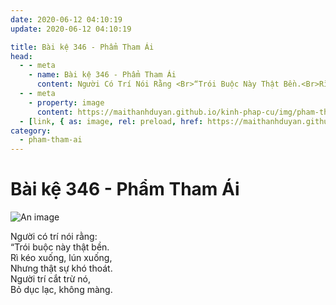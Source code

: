 ```yaml
---
date: 2020-06-12 04:10:19
update: 2020-06-12 04:10:19

title: Bài kệ 346 - Phẩm Tham Ái
head:
  - - meta
    - name: Bài kệ 346 - Phẩm Tham Ái
      content: Người Có Trí Nói Rằng <Br>“Trói Buộc Này Thật Bền.<Br>Rì Kéo Xuống, Lún Xuống,<Br>Nhưng Thật Sự Khó Thoát.<Br>Người Trí Cắt Trừ Nó,<Br>Bỏ Dục Lạc, Không Màng.<Br>
  - - meta
    - property: image
      content: https://maithanhduyan.github.io/kinh-phap-cu/img/pham-tham-ai/pham-tham-ai-346.jpg
  - [link, { as: image, rel: preload, href: https://maithanhduyan.github.io/kinh-phap-cu/img/pham-tham-ai/pham-tham-ai-346.jpg }]
category:
  - pham-tham-ai
---
```


# Bài kệ 346 - Phẩm Tham Ái

![An image](/img/pham-tham-ai/pham-tham-ai-346.jpg)

Người có trí nói rằng:<br>“Trói buộc này thật bền.<br>Rì kéo xuống, lún xuống,<br>Nhưng thật sự khó thoát.<br>Người trí cắt trừ nó,<br>Bỏ dục lạc, không màng.<br>

